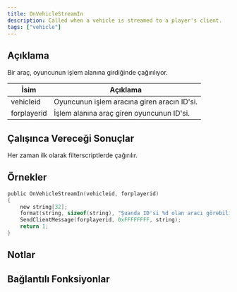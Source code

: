 ```yaml
---
title: OnVehicleStreamIn
description: Called when a vehicle is streamed to a player's client.
tags: ["vehicle"]
---
```


## Açıklama

Bir araç, oyuncunun işlem alanına girdiğinde çağırılıyor.

| İsim        | Açıklama                                               |
| ----------- | ------------------------------------------------------ |
| vehicleid   | Oyuncunun işlem aracına giren aracın ID'si.            |
| forplayerid | İşlem alanına araç giren oyuncunun ID'si.              |

## Çalışınca Vereceği Sonuçlar

Her zaman ilk olarak filterscriptlerde çağırılır.

## Örnekler

```c
public OnVehicleStreamIn(vehicleid, forplayerid)
{
    new string[32];
    format(string, sizeof(string), "Şuanda ID'si %d olan aracı görebiliyorsun.", vehicleid);
    SendClientMessage(forplayerid, 0xFFFFFFFF, string);
    return 1;
}
```

## Notlar

<TipNPCCallbacks />

## Bağlantılı Fonksiyonlar
